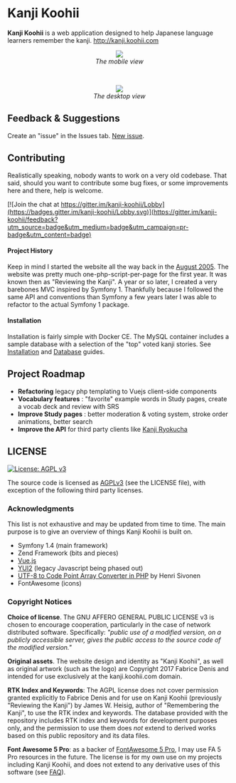 # Kanji Koohii

**Kanji Koohii** is a web application designed to help Japanese language learners remember the kanji. http://kanji.koohii.com
<br>

<p align="center">
  <img src="https://raw.githubusercontent.com/fabd/kanji-koohii/master/doc/github/README - mobile.png"><br>
  <em>The mobile view</em>
</p>
<br>
<p align="center">
  <img src="https://raw.githubusercontent.com/fabd/kanji-koohii/master/doc/github/README - desktop.png"><br>
  <em>The desktop view</em>
</p>


## Feedback & Suggestions

Create an "issue" in the Issues tab. [New issue](https://github.com/fabd/kanji-koohii/issues/new).

## Contributing
Realistically speaking, nobody wants to work on a very old codebase. That said, should you want to contribute some bug fixes, or some improvements here and there, help is welcome. 

[![Join the chat at https://gitter.im/kanji-koohii/Lobby](https://badges.gitter.im/kanji-koohii/Lobby.svg)](https://gitter.im/kanji-koohii/feedback?utm_source=badge&utm_medium=badge&utm_campaign=pr-badge&utm_content=badge)
<br>

#### Project History
Keep in mind I started the website all the way back in the [August 2005](https://kanji.koohii.com/news/2005/8). The website was pretty much one-php-script-per-page for the first year. It was known then as "Reviewing the Kanji". A year or so later, I created a very barebones MVC inspired by Symfony 1. Thankfully because I followed the same API and conventions than Symfony a few years later I was able to refactor to the actual Symfony 1 package.

#### Installation
Installation is fairly simple with Docker CE. The MySQL container includes a sample database with a selection of the "top" voted kanji stories. See [Installation](doc/Installation.md) and [Database](doc/Database.md) guides.


## Project Roadmap

* **Refactoring** legacy php templating to Vuejs client-side components
* **Vocabulary features** : "favorite" example words in Study pages, create a vocab deck and review with SRS
* **Improve Study pages** : better moderation & voting system, stroke order animations, better search
* **Improve the API** for third party clients like [Kanji Ryokucha](http://forum.koohii.com/thread-12829.html)


## LICENSE

[![License: AGPL v3](https://img.shields.io/badge/License-AGPL%20v3-blue.svg)](http://www.gnu.org/licenses/agpl-3.0)

The source code is licensed as [AGPLv3](http://www.fsf.org/licensing/licenses/agpl-3.0.html) (see the LICENSE file), with exception of the following third party licenses.

### Acknowledgments

This list is not exhaustive and may be updated from time to time. The main purpose is to give an overview of things Kanji Koohii is built on.

* Symfony 1.4 (main framework)
* Zend Framework (bits and pieces)
* [Vue.js](https://vuejs.org/)
* [YUI2](http://yui.github.io/yui2/) (legacy Javascript being phased out)
* [UTF-8 to Code Point Array Converter in PHP](https://hsivonen.fi/php-utf8/) by Henri Sivonen
* FontAwesome (icons)

### Copyright Notices

**Choice of license**. The GNU AFFERO GENERAL PUBLIC LICENSE v3 is chosen to encourage cooperation, particularly in the case of network distributed software. Specifically: *"public use of a modified version, on a publicly accessible server, gives the public access to the source code of the modified version."* 

**Original assets**. The website design and identity as "Kanji Koohii", as well as original artwork (such as the logo) are Copyright 2017 Fabrice Denis and intended for use exclusively at the kanji.koohii.com domain.

**RTK Index and Keywords**: The AGPL license does not cover permission granted explicitly to Fabrice Denis and for use on Kanji Koohii (previously "Reviewing the Kanji") by James W. Heisig, author of "Remembering the Kanji", to use the RTK index and keywords. The database provided with the repository includes RTK index and keywords for development purposes only, and the permission to use them does *not* extend to derived works based on this public repository and its data files.

**Font Awesome 5 Pro**: as a backer of [FontAwesome 5 Pro](https://www.kickstarter.com/projects/232193852/font-awesome-5), I may use FA 5 Pro resources in the future. The license is for my own use on my projects including Kanji Koohii, and does not extend to any derivative uses of this software (see [FAQ](https://www.kickstarter.com/projects/232193852/font-awesome-5/faqs)).
